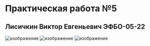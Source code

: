 #  Практическая работа №5
##  Лисичкин Виктор Евгеньевич ЭФБО-05-22
![изображение](https://github.com/user-attachments/assets/f88cf37a-d8fe-438a-847f-625697b6c18f)
![изображение](https://github.com/user-attachments/assets/91445475-0f12-46de-bc29-8f39b27598a2)
![изображение](https://github.com/user-attachments/assets/bf1bfff5-bcbe-4107-80f8-f99627423e49)











